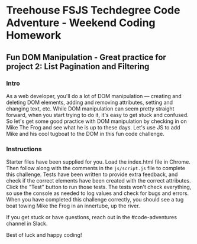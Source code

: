 # Treehouse FSJS Techdegree Code Adventure - Weekend Coding Homework

## Fun DOM Manipulation - Great practice for project 2: List Pagination and Filtering

### Intro

As a web developer, you'll do a lot of DOM manipulation — creating and deleting DOM elements, adding and removing attributes, setting and changing text, etc.  While DOM manipulation can seem pretty straight forward, when you start trying to do it, it's easy to get stuck and confused.  So let's get some good practice with DOM manipulation by checking in on Mike The Frog and see what he is up to these days.  Let's use JS to add Mike and his cool tugboat to the DOM in this fun code challenge.

### Instructions

Starter files have been supplied for you.  Load the index.html file in Chrome.  Then follow along with the comments in the `js/script.js` file to complete this challenge.  Tests have been written to provide extra feedback, and check if the correct elements have been created with the correct attributes.  Click the "Test" button to run those tests.  The tests won't check everything, so use the console as needed to log values and check for bugs and errors.  When you have completed this challenge correctly, you should see a tug boat towing Mike the Frog in an innertube, up the river.

If you get stuck or have questions, reach out in the #code-adventures channel in Slack.

Best of luck and happy coding!